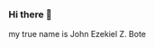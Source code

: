 ### Hi there 👋
 my true name is John Ezekiel Z. Bote
<!--
**Zxcuvhh/Zxcuvhh** is a ✨ _special_ ✨ repository because its `README.md` (this file) appears on your GitHub profile.

Here are some ideas to get you started:

- 🔭 I’m currently working on your heart!
- 🌱 I’m currently learning
- 👯 I’m looking to collaborate on nothing
- 🤔 I’m looking for help with you
- 💬 Ask me about anything except programing
- 📫 How to reach me: call me
- 😄 Pronouns: my name correctly
- ⚡ Fun fact: i have no penis
-->
